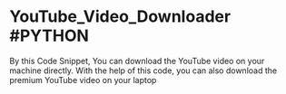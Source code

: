 # YouTube_Video_Downloader #PYTHON 
By this Code Snippet, You can download the YouTube video on your machine directly.
With the help of this code, you can also download the premium YouTube video on your laptop 
